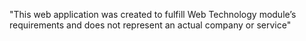 "This web application was created to fulfill Web Technology module’s requirements and does not represent an actual company or service"